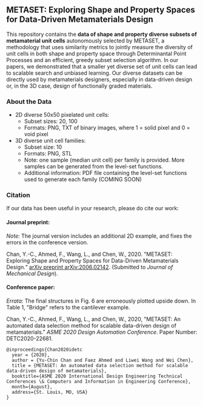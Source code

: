 ## METASET: Exploring Shape and Property Spaces for Data-Driven Metamaterials Design

This repository contains the **data of shape and property diverse subsets of metamaterial unit cells** autonomously selected by METASET, a methodology that uses similarity metrics to jointly measure the diversity of unit cells in both shape and property space through Determinantal Point Processes and an efficient, greedy subset selection algorithm. In our papers, we demonstrated that a smaller yet diverse set of unit cells can lead to scalable search and unbiased learning. Our diverse datasets can be directly used by metamaterials designers, especially in data-driven design or, in the 3D case, design of functionally graded materials.

### About the Data
- 2D diverse 50x50 pixelated unit cells:
  - Subset sizes: 20, 100
  - Formats: PNG, TXT of binary images, where 1 = solid pixel and 0 = void pixel
- 3D diverse unit cell families:
  - Subset size: 10
  - Formats: PNG, STL
  - Note: one sample (median unit cell) per family is provided. More samples can be generated from the level-set functions.
  - Additional information: PDF file containing the level-set functions used to generate each family (COMING SOON)

### Citation
If our data has been useful in your research, please do cite our work:

#### Journal preprint:
_Note:_ The journal version includes an additional 2D example, and fixes the errors in the conference version.

Chan, Y.-C., Ahmed, F., Wang, L., and Chen, W., 2020. "METASET: Exploring Shape and Property Spaces for Data-Driven Metamaterials Design.“ [arXiv preprint arXiv:2006.02142](https://arxiv.org/abs/2006.02142). (Submitted to _Journal of Mechanical Design_).

#### Conference paper:
_Errata:_ The final structures in Fig. 6 are erroneously plotted upside down. In Table 1, "Bridge" refers to the cantilever example.

Chan, Y.-C., Ahmed, F., Wang, L., and Chen, W., 2020, "METASET: An automated data selection method for scalable data-driven design of metamaterials." _ASME 2020 Design Automation Conference_. Paper Number: DETC2020-22681.

    @inproceedings{Chan2020idetc
      year = {2020},
      author = {Yu-Chin Chan and Faez Ahmed and Liwei Wang and Wei Chen},
      title = {METASET: An automated data selection method for scalable data-driven design of metamaterials},
      booktitle={ASME 2020 International Design Engineering Technical Conferences \& Computers and Information in Engineering Conference},
      month={August},
      address={St. Louis, MO, USA}
    }

